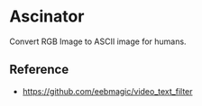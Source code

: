 # Ascinator
Convert RGB Image to ASCII image for humans.


## Reference
- https://github.com/eebmagic/video_text_filter
